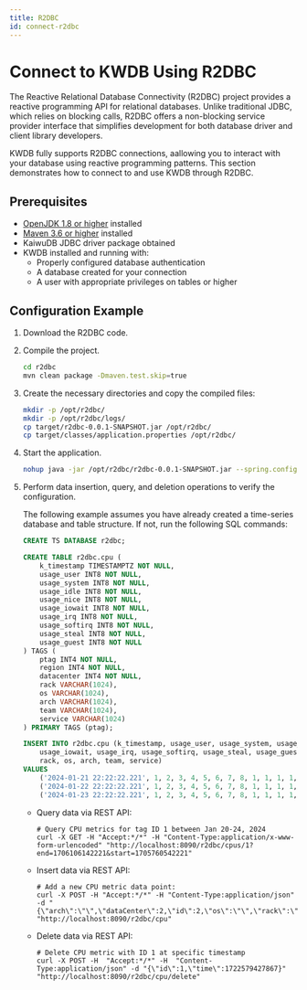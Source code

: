 ```yaml
---
title: R2DBC
id: connect-r2dbc
---
```


# Connect to KWDB Using R2DBC

The Reactive Relational Database Connectivity (R2DBC) project provides a reactive programming API for relational databases. Unlike traditional JDBC, which relies on blocking calls, R2DBC offers a non-blocking service provider interface that simplifies development for both database driver and client library developers.

KWDB fully supports R2DBC connections, aallowing you to interact with your database using reactive programming patterns. This section demonstrates how to connect to and use KWDB through R2DBC.

## Prerequisites

- [OpenJDK 1.8 or higher](https://openjdk.org/install/) installed
- [Maven 3.6 or higher](https://maven.apache.org/install.html) installed
- KaiwuDB JDBC driver package obtained
- KWDB installed and running with:
  - Properly configured database authentication
  - A database created for your connection
  - A user with appropriate privileges on tables or higher

## Configuration Example

1. Download the R2DBC code.

2. Compile the project.

    ```bash
    cd r2dbc
    mvn clean package -Dmaven.test.skip=true
    ```

3. Create the necessary directories and copy the compiled files:

    ```bash
    mkdir -p /opt/r2dbc/
    mkdir -p /opt/r2dbc/logs/
    cp target/r2dbc-0.0.1-SNAPSHOT.jar /opt/r2dbc/
    cp target/classes/application.properties /opt/r2dbc/
    ```

4. Start the application.

    ```bash
    nohup java -jar /opt/r2dbc/r2dbc-0.0.1-SNAPSHOT.jar --spring.config.location=/opt/r2dbc/application.properties --server.port=8090 > /opt/r2dbc/logs/output.log 2>&1 &
    ```

5. Perform data insertion, query, and deletion operations to verify the configuration.

    The following example assumes you have already created a time-series database and table structure. If not, run the following SQL commands:

    ```sql
    CREATE TS DATABASE r2dbc;
    
    CREATE TABLE r2dbc.cpu (
        k_timestamp TIMESTAMPTZ NOT NULL,
        usage_user INT8 NOT NULL,
        usage_system INT8 NOT NULL,
        usage_idle INT8 NOT NULL,
        usage_nice INT8 NOT NULL,
        usage_iowait INT8 NOT NULL,
        usage_irq INT8 NOT NULL,
        usage_softirq INT8 NOT NULL,
        usage_steal INT8 NOT NULL,
        usage_guest INT8 NOT NULL
    ) TAGS (
        ptag INT4 NOT NULL,
        region INT4 NOT NULL,
        datacenter INT4 NOT NULL,
        rack VARCHAR(1024),
        os VARCHAR(1024),
        arch VARCHAR(1024),
        team VARCHAR(1024),
        service VARCHAR(1024)
    ) PRIMARY TAGS (ptag);
    
    INSERT INTO r2dbc.cpu (k_timestamp, usage_user, usage_system, usage_idle, usage_nice,
        usage_iowait, usage_irq, usage_softirq, usage_steal, usage_guest, ptag, region, datacenter,
        rack, os, arch, team, service)
    VALUES
        ('2024-01-21 22:22:22.221', 1, 2, 3, 4, 5, 6, 7, 8, 1, 1, 1, 1, '2', '2', '2', '2', '2'),
        ('2024-01-22 22:22:22.221', 1, 2, 3, 4, 5, 6, 7, 8, 1, 1, 1, 1, '2', '2', '2', '2', '2'),
        ('2024-01-23 22:22:22.221', 1, 2, 3, 4, 5, 6, 7, 8, 1, 1, 1, 1, '2', '2', '2', '2', '2');
    ```

    - Query data via REST API:

        ```shell
        # Query CPU metrics for tag ID 1 between Jan 20-24, 2024
        curl -X GET -H "Accept:*/*" -H "Content-Type:application/x-www-form-urlencoded" "http://localhost:8090/r2dbc/cpus/1?end=1706106142221&start=1705760542221"
        ```

    - Insert data via REST API:

        ```shell
        # Add a new CPU metric data point:
        curl -X POST -H "Accept:*/*" -H "Content-Type:application/json" -d "{\"arch\":\"\",\"dataCenter\":2,\"id\":2,\"os\":\"\",\"rack\":\"\",\"region\":2,\"service\":\"\",\"team\":\"\",\"time\":1722579427867,\"usageGuest\":1,\"usageIdle\":1,\"usageIoWait\":1,\"usageIrq\":1,\"usageNice\":1,\"usageSoftIrq\":1,\"usageSteal\":1,\"usageSystem\":1,\"usageUser\":1}" "http://localhost:8090/r2dbc/cpu"
        ```

    - Delete data via REST API:

        ```shell
        # Delete CPU metric with ID 1 at specific timestamp
        curl -X POST -H  "Accept:*/*" -H  "Content-Type:application/json" -d "{\"id\":1,\"time\":1722579427867}" "http://localhost:8090/r2dbc/cpu/delete"
        ```